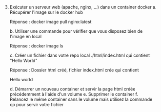 3. Exécuter un serveur web (apache, nginx, ...) dans un container docker
    a. Récupérer l'image sur le docker hub

    Réponse : docker image pull nginx:latest

    b. Utiliser une commande pour vérifier que vous disposez bien de l'image en local

    Réponse : docker image ls

    c. Créer un fichier dans votre repo local ./html/index.html qui contient "Hello World"

    Réponse : Dossier html créé, fichier index.html crée qui contient <p> Hello world </p>


    d. Démarrer un nouveau container et servir la page html créée précédemment à l'aide d'un volume
    e. Supprimer le container
    f. Relancez le même container sans le volume mais utilisez la commande cp pour servir votre fichier